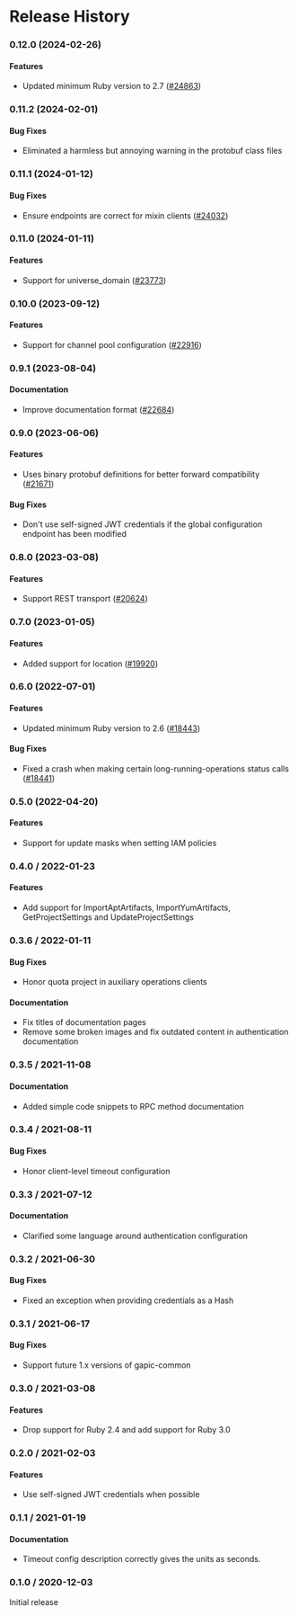 # Release History

### 0.12.0 (2024-02-26)

#### Features

* Updated minimum Ruby version to 2.7 ([#24863](https://github.com/googleapis/google-cloud-ruby/issues/24863)) 

### 0.11.2 (2024-02-01)

#### Bug Fixes

* Eliminated a harmless but annoying warning in the protobuf class files 

### 0.11.1 (2024-01-12)

#### Bug Fixes

* Ensure endpoints are correct for mixin clients ([#24032](https://github.com/googleapis/google-cloud-ruby/issues/24032)) 

### 0.11.0 (2024-01-11)

#### Features

* Support for universe_domain ([#23773](https://github.com/googleapis/google-cloud-ruby/issues/23773)) 

### 0.10.0 (2023-09-12)

#### Features

* Support for channel pool configuration ([#22916](https://github.com/googleapis/google-cloud-ruby/issues/22916)) 

### 0.9.1 (2023-08-04)

#### Documentation

* Improve documentation format ([#22684](https://github.com/googleapis/google-cloud-ruby/issues/22684)) 

### 0.9.0 (2023-06-06)

#### Features

* Uses binary protobuf definitions for better forward compatibility ([#21671](https://github.com/googleapis/google-cloud-ruby/issues/21671)) 
#### Bug Fixes

* Don't use self-signed JWT credentials if the global configuration endpoint has been modified 

### 0.8.0 (2023-03-08)

#### Features

* Support REST transport ([#20624](https://github.com/googleapis/google-cloud-ruby/issues/20624)) 

### 0.7.0 (2023-01-05)

#### Features

* Added support for location ([#19920](https://github.com/googleapis/google-cloud-ruby/issues/19920)) 

### 0.6.0 (2022-07-01)

#### Features

* Updated minimum Ruby version to 2.6 ([#18443](https://github.com/googleapis/google-cloud-ruby/issues/18443)) 
#### Bug Fixes

* Fixed a crash when making certain long-running-operations status calls ([#18441](https://github.com/googleapis/google-cloud-ruby/issues/18441)) 

### 0.5.0 (2022-04-20)

#### Features

* Support for update masks when setting IAM policies

### 0.4.0 / 2022-01-23

#### Features

* Add support for ImportAptArtifacts, ImportYumArtifacts, GetProjectSettings and UpdateProjectSettings

### 0.3.6 / 2022-01-11

#### Bug Fixes

* Honor quota project in auxiliary operations clients

#### Documentation

* Fix titles of documentation pages
* Remove some broken images and fix outdated content in authentication documentation

### 0.3.5 / 2021-11-08

#### Documentation

* Added simple code snippets to RPC method documentation

### 0.3.4 / 2021-08-11

#### Bug Fixes

* Honor client-level timeout configuration

### 0.3.3 / 2021-07-12

#### Documentation

* Clarified some language around authentication configuration

### 0.3.2 / 2021-06-30

#### Bug Fixes

* Fixed an exception when providing credentials as a Hash

### 0.3.1 / 2021-06-17

#### Bug Fixes

* Support future 1.x versions of gapic-common

### 0.3.0 / 2021-03-08

#### Features

* Drop support for Ruby 2.4 and add support for Ruby 3.0

### 0.2.0 / 2021-02-03

#### Features

* Use self-signed JWT credentials when possible

### 0.1.1 / 2021-01-19

#### Documentation

* Timeout config description correctly gives the units as seconds.

### 0.1.0 / 2020-12-03

Initial release
